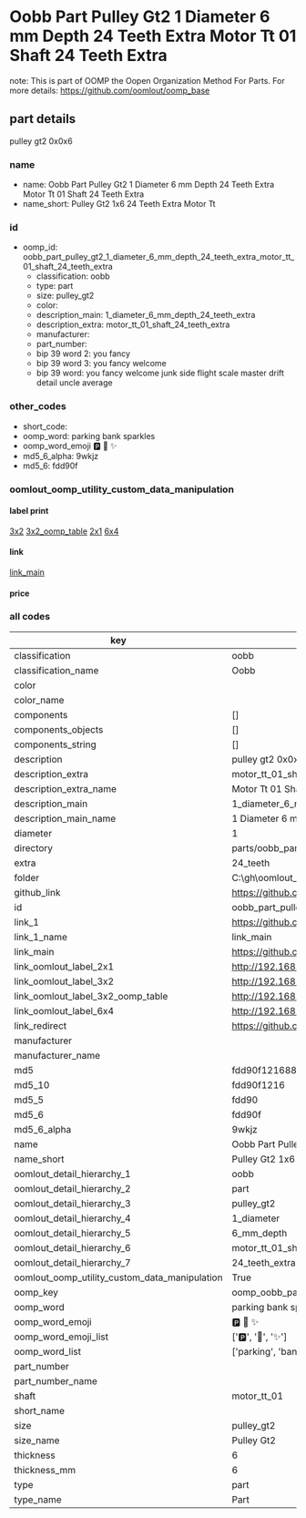 # Oobb Part Pulley Gt2 1 Diameter 6 mm Depth 24 Teeth Extra Motor Tt 01 Shaft 24 Teeth Extra  

note: This is part of OOMP the Oopen Organization Method For Parts. For more details: https://github.com/oomlout/oomp_base

##  part details
  



pulley gt2 0x0x6



### name
* name: Oobb Part Pulley Gt2 1 Diameter 6 mm Depth 24 Teeth Extra Motor Tt 01 Shaft 24 Teeth Extra
* name_short: Pulley Gt2 1x6 24 Teeth Extra Motor Tt
### id
* oomp_id: oobb_part_pulley_gt2_1_diameter_6_mm_depth_24_teeth_extra_motor_tt_01_shaft_24_teeth_extra
  * classification: oobb
  * type: part
  * size: pulley_gt2
  * color: 
  * description_main: 1_diameter_6_mm_depth_24_teeth_extra
  * description_extra: motor_tt_01_shaft_24_teeth_extra
  * manufacturer: 
  * part_number: 
  * bip 39 word 2: you fancy
  * bip 39 word 3: you fancy welcome
  * bip 39 word: you fancy welcome junk side flight scale master drift detail uncle average

### other_codes
* short_code: 
* oomp_word: parking bank sparkles
* oomp_word_emoji :parking: :bank: :sparkles:
* md5_6_alpha: 9wkjz
* md5_6: fdd90f






### oomlout_oomp_utility_custom_data_manipulation
#### label print
[3x2](http://192.168.1.245:1112/?label=oomp%209wkjz)
[3x2_oomp_table](http://192.168.1.108:1112/?label=oomp%209wkjz)
[2x1](http://192.168.1.242:1112/?label=oomp%209wkjz)
[6x4](http://192.168.1.55:1112/?label=oomp%209wkjz)    

#### link

[link_main](https://github.com/oomlout/oomlout_oobb_version_4_generated_parts/tree/main/navigation_oomp/oobb/part/pulley_gt2/1_diameter_6_mm_depth_24_teeth_extra/motor_tt_01_shaft_24_teeth_extra/part)                              

#### price







### all codes 
| key | value |  
| --- | --- |  
| classification | oobb |  
| classification_name | Oobb |  
| color |  |  
| color_name |  |  
| components | [] |  
| components_objects | [] |  
| components_string | [] |  
| description | pulley gt2 0x0x6 |  
| description_extra | motor_tt_01_shaft_24_teeth_extra |  
| description_extra_name | Motor Tt 01 Shaft 24 Teeth Extra |  
| description_main | 1_diameter_6_mm_depth_24_teeth_extra |  
| description_main_name | 1 Diameter 6 mm Depth 24 Teeth Extra |  
| diameter | 1 |  
| directory | parts/oobb_part_pulley_gt2_1_diameter_6_mm_depth_24_teeth_extra_motor_tt_01_shaft_24_teeth_extra |  
| extra | 24_teeth |  
| folder | C:\gh\oomlout_oobb_version_4_generated_parts\parts\oobb_part_pulley_gt2_1_diameter_6_mm_depth_24_teeth_extra_motor_tt_01_shaft_24_teeth_extra |  
| github_link | https://github.com/oomlout/oomlout_oomp_part_src/tree/main/parts/oobb_part_pulley_gt2_1_diameter_6_mm_depth_24_teeth_extra_motor_tt_01_shaft_24_teeth_extra |  
| id | oobb_part_pulley_gt2_1_diameter_6_mm_depth_24_teeth_extra_motor_tt_01_shaft_24_teeth_extra |  
| link_1 | https://github.com/oomlout/oomlout_oobb_version_4_generated_parts/tree/main/navigation_oomp/oobb/part/pulley_gt2/1_diameter_6_mm_depth_24_teeth_extra/motor_tt_01_shaft_24_teeth_extra/part |  
| link_1_name | link_main |  
| link_main | https://github.com/oomlout/oomlout_oobb_version_4_generated_parts/tree/main/navigation_oomp/oobb/part/pulley_gt2/1_diameter_6_mm_depth_24_teeth_extra/motor_tt_01_shaft_24_teeth_extra/part |  
| link_oomlout_label_2x1 | http://192.168.1.242:1112/?label=oomp%209wkjz |  
| link_oomlout_label_3x2 | http://192.168.1.245:1112/?label=oomp%209wkjz |  
| link_oomlout_label_3x2_oomp_table | http://192.168.1.108:1112/?label=oomp%209wkjz |  
| link_oomlout_label_6x4 | http://192.168.1.55:1112/?label=oomp%209wkjz |  
| link_redirect | https://github.com/oomlout/oomlout_oobb_version_4_generated_parts/tree/main/parts/oobb_pulley_gt2_01_06_ex_24_teeth_sh_motor_tt_01 |  
| manufacturer |  |  
| manufacturer_name |  |  
| md5 | fdd90f121688b80163e3f795f294bff9 |  
| md5_10 | fdd90f1216 |  
| md5_5 | fdd90 |  
| md5_6 | fdd90f |  
| md5_6_alpha | 9wkjz |  
| name | Oobb Part Pulley Gt2 1 Diameter 6 mm Depth 24 Teeth Extra Motor Tt 01 Shaft 24 Teeth Extra |  
| name_short | Pulley Gt2 1x6 24 Teeth Extra Motor Tt |  
| oomlout_detail_hierarchy_1 | oobb |  
| oomlout_detail_hierarchy_2 | part |  
| oomlout_detail_hierarchy_3 | pulley_gt2 |  
| oomlout_detail_hierarchy_4 | 1_diameter |  
| oomlout_detail_hierarchy_5 | 6_mm_depth |  
| oomlout_detail_hierarchy_6 | motor_tt_01_shaft |  
| oomlout_detail_hierarchy_7 | 24_teeth_extra |  
| oomlout_oomp_utility_custom_data_manipulation | True |  
| oomp_key | oomp_oobb_part_pulley_gt2_1_diameter_6_mm_depth_24_teeth_extra_motor_tt_01_shaft_24_teeth_extra |  
| oomp_word | parking bank sparkles |  
| oomp_word_emoji | :parking: :bank: :sparkles: |  
| oomp_word_emoji_list | [':parking:', ':bank:', ':sparkles:'] |  
| oomp_word_list | ['parking', 'bank', 'sparkles'] |  
| part_number |  |  
| part_number_name |  |  
| shaft | motor_tt_01 |  
| short_name |  |  
| size | pulley_gt2 |  
| size_name | Pulley Gt2 |  
| thickness | 6 |  
| thickness_mm | 6 |  
| type | part |  
| type_name | Part |  
